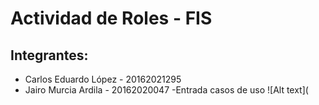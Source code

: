 # Actividad de Roles - FIS

## Integrantes:
- Carlos Eduardo López - 20162021295
- Jairo Murcia Ardila - 20162020047
-Entrada casos de uso
![Alt text](
